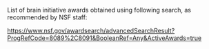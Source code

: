List of brain initiative awards obtained using following search, as recommended by NSF staff:

https://www.nsf.gov/awardsearch/advancedSearchResult?ProgRefCode=8089%2C8091&BooleanRef=Any&ActiveAwards=true
